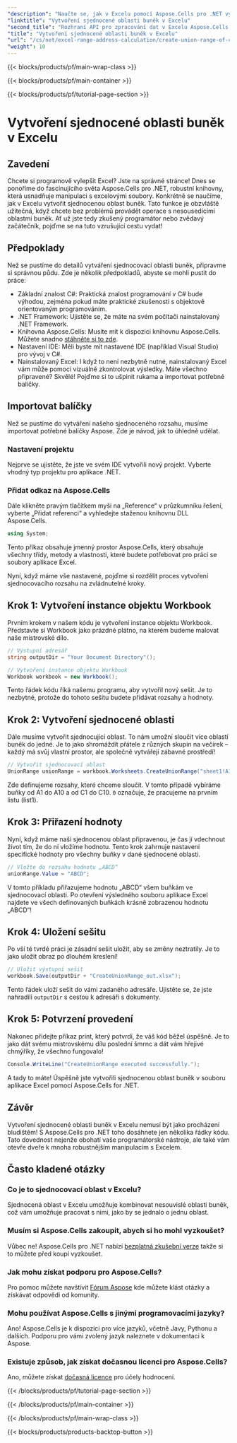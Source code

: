 ```yaml
---
"description": "Naučte se, jak v Excelu pomocí Aspose.Cells pro .NET vytvořit sjednocenou oblast buněk v jednoduchých krocích. Zlepšete si programově znalosti Excelu."
"linktitle": "Vytvoření sjednocené oblasti buněk v Excelu"
"second_title": "Rozhraní API pro zpracování dat v Excelu Aspose.Cells v .NET"
"title": "Vytvoření sjednocené oblasti buněk v Excelu"
"url": "/cs/net/excel-range-address-calculation/create-union-range-of-cells-in-excel/"
"weight": 10
---
```


{{< blocks/products/pf/main-wrap-class >}}

{{< blocks/products/pf/main-container >}}

{{< blocks/products/pf/tutorial-page-section >}}

# Vytvoření sjednocené oblasti buněk v Excelu

## Zavedení
Chcete si programově vylepšit Excel? Jste na správné stránce! Dnes se ponoříme do fascinujícího světa Aspose.Cells pro .NET, robustní knihovny, která usnadňuje manipulaci s excelovými soubory. Konkrétně se naučíme, jak v Excelu vytvořit sjednocenou oblast buněk. Tato funkce je obzvláště užitečná, když chcete bez problémů provádět operace s nesousedícími oblastmi buněk. Ať už jste tedy zkušený programátor nebo zvědavý začátečník, pojďme se na tuto vzrušující cestu vydat!
## Předpoklady
Než se pustíme do detailů vytváření sjednocovací oblasti buněk, připravme si správnou půdu. Zde je několik předpokladů, abyste se mohli pustit do práce:
- Základní znalost C#: Praktická znalost programování v C# bude výhodou, zejména pokud máte praktické zkušenosti s objektově orientovaným programováním.
- .NET Framework: Ujistěte se, že máte na svém počítači nainstalovaný .NET Framework.
- Knihovna Aspose.Cells: Musíte mít k dispozici knihovnu Aspose.Cells. Můžete snadno [stáhněte si to zde](https://releases.aspose.com/cells/net/).
- Nastavení IDE: Měli byste mít nastavené IDE (například Visual Studio) pro vývoj v C#.
- Nainstalovaný Excel: I když to není nezbytně nutné, nainstalovaný Excel vám může pomoci vizuálně zkontrolovat výsledky.
Máte všechno připravené? Skvělé! Pojďme si to ušpinit rukama a importovat potřebné balíčky.
## Importovat balíčky
Než se pustíme do vytváření našeho sjednoceného rozsahu, musíme importovat potřebné balíčky Aspose. Zde je návod, jak to úhledně udělat.
### Nastavení projektu
Nejprve se ujistěte, že jste ve svém IDE vytvořili nový projekt. Vyberte vhodný typ projektu pro aplikace .NET.
### Přidat odkaz na Aspose.Cells
Dále klikněte pravým tlačítkem myši na „Reference“ v průzkumníku řešení, vyberte „Přidat referenci“ a vyhledejte staženou knihovnu DLL Aspose.Cells. 
```csharp
using System;
```
Tento příkaz obsahuje jmenný prostor Aspose.Cells, který obsahuje všechny třídy, metody a vlastnosti, které budete potřebovat pro práci se soubory aplikace Excel.

Nyní, když máme vše nastavené, pojďme si rozdělit proces vytvoření sjednocovacího rozsahu na zvládnutelné kroky.
## Krok 1: Vytvoření instance objektu Workbook
Prvním krokem v našem kódu je vytvoření instance objektu Workbook. Představte si Workbook jako prázdné plátno, na kterém budeme malovat naše mistrovské dílo.
```csharp
// Výstupní adresář
string outputDir = "Your Document Directory"();

// Vytvoření instance objektu Workbook
Workbook workbook = new Workbook();
```
Tento řádek kódu říká našemu programu, aby vytvořil nový sešit. Je to nezbytné, protože do tohoto sešitu budete přidávat rozsahy a hodnoty.
## Krok 2: Vytvoření sjednocené oblasti
Dále musíme vytvořit sjednocující oblast. To nám umožní sloučit více oblastí buněk do jedné. Je to jako shromáždit přátele z různých skupin na večírek – každý má svůj vlastní prostor, ale společně vytvářejí zábavné prostředí!
```csharp
// Vytvořit sjednocovací oblast
UnionRange unionRange = workbook.Worksheets.CreateUnionRange("sheet1!A1:A10,sheet1!C1:C10", 0);
```
Zde definujeme rozsahy, které chceme sloučit. V tomto případě vybíráme buňky od A1 do A10 a od C1 do C10. `0` označuje, že pracujeme na prvním listu (list1).
## Krok 3: Přiřazení hodnoty
Nyní, když máme naši sjednocenou oblast připravenou, je čas jí vdechnout život tím, že do ní vložíme hodnotu. Tento krok zahrnuje nastavení specifické hodnoty pro všechny buňky v dané sjednocené oblasti.
```csharp
// Vložte do rozsahu hodnotu „ABCD“
unionRange.Value = "ABCD";
```
V tomto příkladu přiřazujeme hodnotu „ABCD“ všem buňkám ve sjednocovací oblasti. Po otevření výsledného souboru aplikace Excel najdete ve všech definovaných buňkách krásně zobrazenou hodnotu „ABCD“!
## Krok 4: Uložení sešitu
Po vší té tvrdé práci je zásadní sešit uložit, aby se změny neztratily. Je to jako uložit obraz po dlouhém kreslení!
```csharp
// Uložit výstupní sešit
workbook.Save(outputDir + "CreateUnionRange_out.xlsx");
```
Tento řádek uloží sešit do vámi zadaného adresáře. Ujistěte se, že jste nahradili `outputDir` s cestou k adresáři s dokumenty. 
## Krok 5: Potvrzení provedení
Nakonec přidejte příkaz print, který potvrdí, že váš kód běžel úspěšně. Je to jako dát svému mistrovskému dílu poslední šmrnc a dát vám hřejivé chmýříky, že všechno fungovalo!
```csharp
Console.WriteLine("CreateUnionRange executed successfully.");
```
A tady to máte! Úspěšně jste vytvořili sjednocenou oblast buněk v souboru aplikace Excel pomocí Aspose.Cells for .NET.
## Závěr
Vytvoření sjednocené oblasti buněk v Excelu nemusí být jako procházení bludištěm! S Aspose.Cells pro .NET toho dosáhnete jen několika řádky kódu. Tato dovednost nejenže obohatí vaše programátorské nástroje, ale také vám otevře dveře k mnoha robustnějším manipulacím s Excelem. 

## Často kladené otázky
### Co je to sjednocovací oblast v Excelu?
Sjednocená oblast v Excelu umožňuje kombinovat nesouvislé oblasti buněk, což vám umožňuje pracovat s nimi, jako by se jednalo o jednu oblast.
### Musím si Aspose.Cells zakoupit, abych si ho mohl vyzkoušet?
Vůbec ne! Aspose.Cells pro .NET nabízí [bezplatná zkušební verze](https://releases.aspose.com/) takže si to můžete před koupí vyzkoušet.
### Jak mohu získat podporu pro Aspose.Cells?
Pro pomoc můžete navštívit [Fórum Aspose](https://forum.aspose.com/c/cells/9) kde můžete klást otázky a získávat odpovědi od komunity.
### Mohu používat Aspose.Cells s jinými programovacími jazyky?
Ano! Aspose.Cells je k dispozici pro více jazyků, včetně Javy, Pythonu a dalších. Podporu pro vámi zvolený jazyk naleznete v dokumentaci k Aspose.
### Existuje způsob, jak získat dočasnou licenci pro Aspose.Cells?
Ano, můžete získat [dočasná licence](https://purchase.aspose.com/temporary-license/) pro účely hodnocení.

{{< /blocks/products/pf/tutorial-page-section >}}

{{< /blocks/products/pf/main-container >}}

{{< /blocks/products/pf/main-wrap-class >}}

{{< blocks/products/products-backtop-button >}}